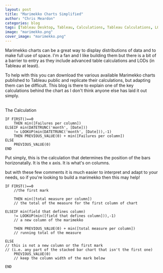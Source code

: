 ```yaml
---
layout: post
title: "Marimekko Charts Simplified"
author: "Chris Meardon"
categories: blog
tags: [Tableau Desktop, Tableau, Calculations, Tableau Calculations, LODs]
image: "marimekko.png"
cover_image: "marimekko.png"
---
```

Marimekko charts can be a great way to display distributions of data and to make full use of space. I'm a fan and I like building them but there is a bit of a barrier to entry as they include advanced table calculations and LODs (in Tableau at least). 

To help with this you can download the various available Marimekko charts published to Tableau public and replicate their calculations, but adapting them can be difficult. This blog is there to explain one of the key calculations behind the chart as I don't think anyone else has laid it out simply.

<br> The Calculation
```
IF FIRST()==0
    THEN min([Failures per column])
ELSEIF min(DATETRUNC('month', [Date])) 
    != LOOKUP(min(DATETRUNC('month', [Date])),-1)
    THEN PREVIOUS_VALUE(0) + min([Failures per column])
ELSE
    PREVIOUS_VALUE(0)
END
```
Put simply, this is the calculation that determines the position of the bars horizonatally. It is the x axis. It is what's on columns. 

but with these few comments it is much easier to interpret and adapt to your needs, so if you're looking to build a marimekko then this may help!
```
IF FIRST()==0
    //the first mark 

    THEN min([total measure per column])
    // the total of the measure for the first column of chart

ELSEIF min(field that defines column) 
    != LOOKUP(min([field that defines column])),-1) 
    // a new column of the marimekko

    THEN PREVIOUS_VALUE(0) + min([total measure per column])
    // running total of the measure

ELSE               
// this is not a new column or the first mark
// (i.e. any part of the stacked bar chart that isn't the first one)
    PREVIOUS_VALUE(0)
    // keep the column width of the mark below

END
``` 